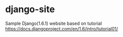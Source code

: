 django-site
===========

Sample Django(1.6.1) website based on tutorial https://docs.djangoproject.com/en/1.6/intro/tutorial01/
